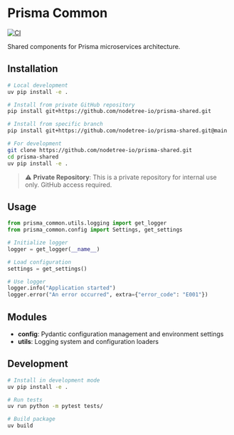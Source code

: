 # Prisma Common

[![CI](https://github.com/prisma-platform/prisma-shared/actions/workflows/ci.yml/badge.svg)](https://github.com/prisma-platform/prisma-shared/actions/workflows/ci.yml)

Shared components for Prisma microservices architecture.

## Installation

```bash
# Local development
uv pip install -e .

# Install from private GitHub repository
pip install git+https://github.com/nodetree-io/prisma-shared.git

# Install from specific branch
pip install git+https://github.com/nodetree-io/prisma-shared.git@main

# For development
git clone https://github.com/nodetree-io/prisma-shared.git
cd prisma-shared
uv pip install -e .
```

> ⚠️ **Private Repository**: This is a private repository for internal use only. GitHub access required.

## Usage

```python
from prisma_common.utils.logging import get_logger
from prisma_common.config import Settings, get_settings

# Initialize logger
logger = get_logger(__name__)

# Load configuration
settings = get_settings()

# Use logger
logger.info("Application started")
logger.error("An error occurred", extra={"error_code": "E001"})
```

## Modules

- **config**: Pydantic configuration management and environment settings
- **utils**: Logging system and configuration loaders

## Development

```bash
# Install in development mode
uv pip install -e .

# Run tests
uv run python -m pytest tests/

# Build package
uv build
```
